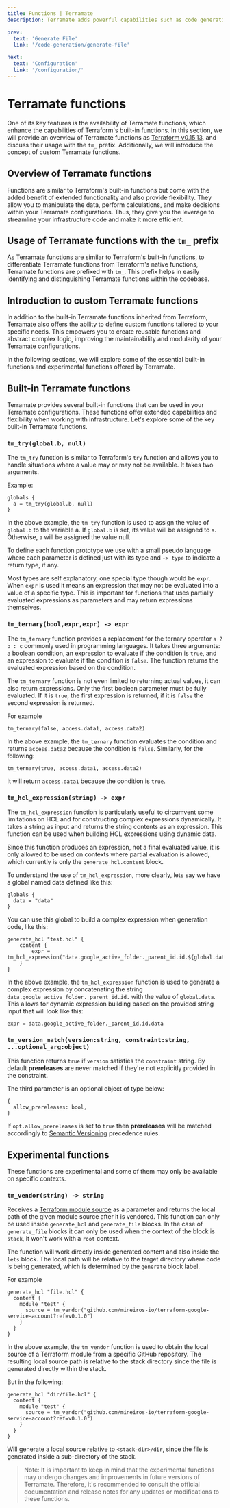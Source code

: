 ```yaml
---
title: Functions | Terramate
description: Terramate adds powerful capabilities such as code generation, stacks, orchestration, change detection, data sharing and more to Terraform.

prev:
  text: 'Generate File'
  link: '/code-generation/generate-file'

next:
  text: 'Configuration'
  link: '/configuration/'
---
```


# Terramate functions

One of its key features is the availability of Terramate functions, which
enhance the capabilities of Terraform's built-in functions. In this section,
we will provide an overview of Terramate functions as [Terraform v0.15.13](https://www.terraform.io/language/functions), and discuss their usage
with the `tm_` prefix. Additionally, we will introduce the concept of custom
Terramate functions.

## Overview of Terramate functions

Functions are similar to Terraform's built-in functions but come with the
added benefit of extended functionality and also provide flexibility. They
allow you to manipulate the data, perform calculations, and make decisions
within your Terramate configurations. Thus, they give you the leverage to
streamline your infrastructure code and make it more efficient.

## Usage of Terramate functions with the `tm_` prefix

As Terramate functions are similar to Terraform's built-in functions, to
differentiate Terramate functions from Terraform's native functions,
Terramate functions are prefixed with `tm_`. This prefix helps in easily
identifying and distinguishing Terramate functions within the codebase.

## Introduction to custom Terramate functions

In addition to the built-in Terramate functions inherited from Terraform,
Terramate also offers the ability to define custom functions tailored to your
specific needs. This empowers you to create reusable functions and abstract
complex logic, improving the maintainability and modularity of your Terramate
configurations.

In the following sections, we will explore some of the essential built-in
functions and experimental functions offered by Terramate.

## Built-in Terramate functions

Terramate provides several built-in functions that can be used in your
Terramate configurations. These functions offer extended capabilities and
flexibility when working with infrastructure. Let's explore some of the key
built-in Terramate functions.


### `tm_try(global.b, null)`

The `tm_try` function is similar to Terraform's `try` function and allows you
to handle situations where a value may or may not be available. It takes two
arguments.

Example:

```hcl
globals {
  a = tm_try(global.b, null)
}
```

In the above example, the `tm_try` function is used to assign the value of
`global.b` to the variable a. If `global.b` is set, its value will be
assigned to `a`. Otherwise, `a` will be assigned the value null.

To define each function prototype we use with a small pseudo language
where each parameter is defined just with its type and `-> type` to
indicate a return type, if any.

Most types are self explanatory, one special type though would be
`expr`. When `expr` is used it means an expression that may not be evaluated
into a value of a specific type. This is important for functions that uses
partially evaluated expressions as parameters and may return expressions
themselves.

### `tm_ternary(bool,expr,expr) -> expr`

The `tm_ternary` function provides a replacement for the ternary operator `a ? b : c`
commonly used in programming languages. It takes three arguments: a boolean condition,
an expression to evaluate if the condition is `true`, and an expression to evaluate if
the condition is `false`. The function returns the evaluated expression based on the
condition.

The `tm_ternary` function is not even limited to returning actual values, it can also
return expressions. Only the first boolean parameter must be fully evaluated. If it is
`true`, the first expression is returned, if it is `false` the second expression is 
returned.

For example

```hcl
tm_ternary(false, access.data1, access.data2)
```

In the above example, the `tm_ternary` function evaluates the condition and returns
`access.data2` because the condition is `false`. Similarly, for the following:

```hcl
tm_ternary(true, access.data1, access.data2)
```

It will return `access.data1` because the condition is `true`.

### `tm_hcl_expression(string) -> expr`

The `tm_hcl_expression` function is particularly useful to circumvent some limitations
on HCL and for constructing complex expressions dynamically. It takes a string as input
and returns the string contents as an expression. This function can be used when
building HCL expressions using dynamic data.

Since this function produces an expression, not a final evaluated value, it is only
allowed to be used on contexts where partial evaluation is allowed, which currently is
only the `generate_hcl.content` block.

To understand the use of `tm_hcl_expression`, more clearly,  lets say we have a global
named data defined like this:

```hcl
globals {
  data = "data"
}
```

You can use this global to build a complex expression when generation code,
like this:

```hcl
generate_hcl "test.hcl" {
    content {
        expr = tm_hcl_expression("data.google_active_folder._parent_id.id.${global.data}")
    }
}
```

In the above example, the `tm_hcl_expression` function is used to generate a complex
expression by concatenating the string `data.google_active_folder._parent_id.id.` with
the value of `global.data`. This allows for dynamic expression building based on the
provided string input that will look like this:

```hcl
expr = data.google_active_folder._parent_id.id.data
```

### `tm_version_match(version:string, constraint:string, ...optional_arg:object)`

This function returns `true` if `version` satisfies the `constraint` string.
By default **prereleases** are never matched if they're not explicitly provided
in the constraint.

The third parameter is an optional object of type below:

```hcl
{
  allow_prereleases: bool,
}
```

If `opt.allow_prereleases` is set to `true` then **prereleases** will be matched
accordingly to [Semantic Versioning](https://semver.org/) precedence rules.

## Experimental functions

These functions are experimental and some of them may only be available on
specific contexts.

### `tm_vendor(string) -> string`

Receives a [Terraform module source](https://developer.hashicorp.com/terraform/language/modules/sources)
as a parameter and returns the local path of the given module source after it is
vendored. This function can only be used inside `generate_hcl` and
`generate_file` blocks. In the case of `generate_file` blocks it can only be
used when the context of the block is `stack`, it won't work with a `root` context.

The function will work directly inside generated content
and also inside the `lets` block. The local path will be relative to the target directory
where code is being generated, which is determined by the `generate` block label.

For example

```hcl
generate_hcl "file.hcl" {
  content {
    module "test" {
      source = tm_vendor("github.com/mineiros-io/terraform-google-service-account?ref=v0.1.0")
    }
  }
}
```

In the above example, the `tm_vendor` function is used to obtain the local source of a
Terraform module from a specific GitHub repository. The resulting local source path is
relative to the stack directory since the file is generated directly within the stack.

But in the following:

```hcl
generate_hcl "dir/file.hcl" {
  content {
    module "test" {
      source = tm_vendor("github.com/mineiros-io/terraform-google-service-account?ref=v0.1.0")
    }
  }
}
```

Will generate a local source relative to `<stack-dir>/dir`, since the file is generated
inside a sub-directory of the stack.

> Note: It is important to keep in mind that the experimental functions may undergo
changes and improvements in future versions of Terramate. Therefore, it's recommended
to consult the official documentation and release notes for any updates or
modifications to these functions.
>